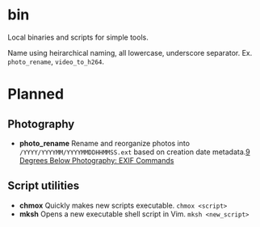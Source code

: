 # bin

Local binaries and scripts for simple tools.

Name using heirarchical naming, all lowercase, underscore separator. Ex. `photo_rename`, `video_to_h264`.

# Planned

## Photography

- **photo_rename** Rename and reorganize photos into `/YYYY/YYYYMM/YYYYMMDDHHMMSS.ext` based on creation date metadata.[9 Degrees Below Photography: EXIF Commands](https://ninedegreesbelow.com/photography/exiftool-commands.html)

## Script utilities

- **chmox** Quickly makes new scripts executable. `chmox <script>`
- **mksh** Opens a new executable shell script in Vim. `mksh <new_script>`
